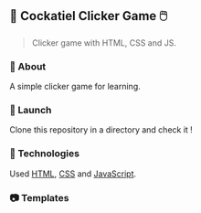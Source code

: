 ## 🦜 Cockatiel Clicker Game 🖱️

> Clicker game with HTML, CSS and JS.

### 📄 About 

A simple clicker game for learning.

### 🚀 Launch

Clone this repository in a directory and check it !
 
### 🧪 Technologies

Used [HTML](https://www.w3schools.com/html/"), [CSS]("https://www.w3schools.com/css/") and [JavaScript]("https://www.w3schools.com/js/").

### 📷 Templates